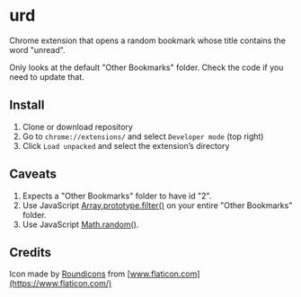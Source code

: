# urd

Chrome extension that opens a random bookmark whose title contains the word "unread".

Only looks at the default "Other Bookmarks" folder. Check the code if you need to update that.

## Install

1. Clone or download repository
1. Go to `chrome://extensions/` and select `Developer mode` (top right)
1. Click `Load unpacked` and select the extension’s directory

## Caveats

1. Expects a "Other Bookmarks" folder to have id "2".
1. Use JavaScript [Array.prototype.filter()](https://developer.mozilla.org/en-US/docs/Web/JavaScript/Reference/Global_Objects/Array/filter) on your entire "Other Bookmarks" folder.
1. Use JavaScript [Math.random()](https://developer.mozilla.org/en-US/docs/Web/JavaScript/Reference/Global_Objects/Math/random).

## Credits

Icon made by [Roundicons](https://www.flaticon.com/authors/roundicons) from [www.flaticon.com](https://www.flaticon.com/)
